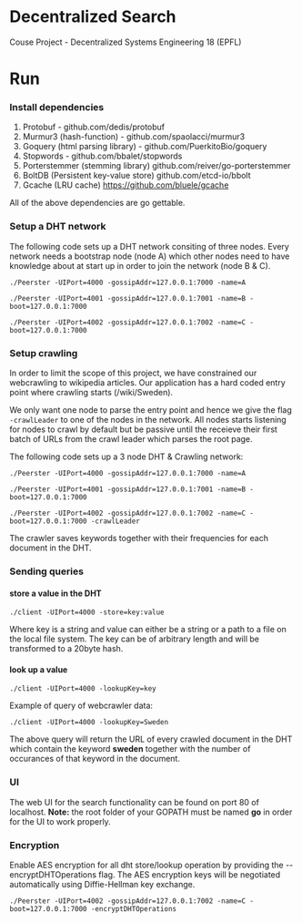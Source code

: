 # Decentralized Search

Couse Project - Decentralized Systems Engineering 18 (EPFL)

# Run

### Install dependencies 

1. Protobuf - github.com/dedis/protobuf
2. Murmur3 (hash-function) - github.com/spaolacci/murmur3
3. Goquery (html parsing library) - github.com/PuerkitoBio/goquery
4. Stopwords - github.com/bbalet/stopwords
5. Porterstemmer (stemming library) github.com/reiver/go-porterstemmer
6. BoltDB (Persistent key-value store) github.com/etcd-io/bbolt
7. Gcache (LRU cache) https://github.com/bluele/gcache

All of the above dependencies are go gettable.

### Setup a DHT network


The following code sets up a DHT network consiting of three nodes. Every network needs a bootstrap node (node A) which other nodes need to have knowledge about at start up in order to join the network (node B & C).  

`./Peerster -UIPort=4000 -gossipAddr=127.0.0.1:7000 -name=A`

`./Peerster -UIPort=4001 -gossipAddr=127.0.0.1:7001 -name=B -boot=127.0.0.1:7000`

`./Peerster -UIPort=4002 -gossipAddr=127.0.0.1:7002 -name=C -boot=127.0.0.1:7000`

### Setup crawling

In order to limit the scope of this project, we have constrained our webcrawling to wikipedia articles. Our application has a hard coded entry point where crawling starts (/wiki/Sweden).  

We only want one node to parse the entry point and hence we give the flag `-crawlLeader` to one of the nodes in the network. All nodes starts listening for nodes to crawl by default but be passive until the receieve their first batch of URLs from the crawl leader which parses the root page.

The following code sets up a 3 node DHT & Crawling network:

`./Peerster -UIPort=4000 -gossipAddr=127.0.0.1:7000 -name=A`

`./Peerster -UIPort=4001 -gossipAddr=127.0.0.1:7001 -name=B -boot=127.0.0.1:7000`

`./Peerster -UIPort=4002 -gossipAddr=127.0.0.1:7002 -name=C -boot=127.0.0.1:7000 -crawlLeader`

The crawler saves keywords together with their frequencies for each document in the DHT. 

### Sending queries

#### store a value in the DHT

`./client -UIPort=4000 -store=key:value`

Where key is a string and value can either be a string or a path to a file on the local file system. The key can be of arbitrary length and will be transformed to a 20byte hash. 

#### look up a value

`./client -UIPort=4000 -lookupKey=key`

Example of query of webcrawler data: 

`./client -UIPort=4000 -lookupKey=Sweden`

The above query will return the URL of every crawled document in the DHT which contain the keyword **sweden** together with the number of occurances of that keyword in the document.

### UI

The web UI for the search functionality can be found on port 80 of localhost. **Note:** the root folder of your GOPATH must be named **go** in order for the UI to work properly.

### Encryption

Enable AES encryption for all dht store/lookup operation by providing the --encryptDHTOperations flag. The AES encryption keys will be negotiated automatically using Diffie-Hellman key exchange.

`./Peerster -UIPort=4002 -gossipAddr=127.0.0.1:7002 -name=C -boot=127.0.0.1:7000 -encryptDHTOperations`



